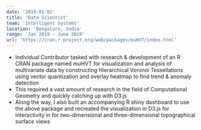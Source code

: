 ```yaml
---
date: '2019-01-02'
title: 'Data Scientist'
team: 'Intelligent Systems'
location: 'Bengaluru, India'
range: 'Jan 2019 - June 2019'
url: 'https://cran.r-project.org/web/packages/muHVT/index.html'
---
```


- Individual Contributor tasked with research & development of an R CRAN package named muHVT for visualization and analysis of multivariate data by constructing Hierarchical Voronoi Tessellations using vector quantization and overlay heatmap to find trend & anomaly detection
- This required a vast amount of research in the field of Computational Geometry and quickly catching up with D3.js
- Along the way, I also built an accompanying R shiny dashboard to use the above package and recreated the visualization in D3.js for interactivity in for two-dimensional and three-dimensional topographical surface views
